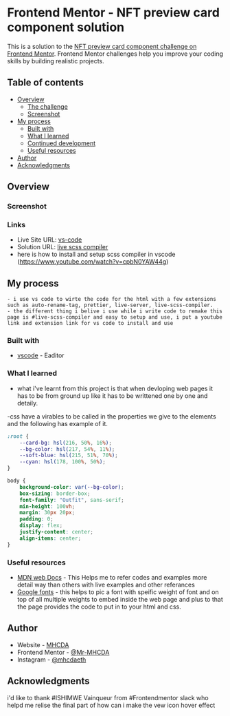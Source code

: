 # Frontend Mentor - NFT preview card component solution

This is a solution to the [NFT preview card component challenge on Frontend Mentor](https://www.frontendmentor.io/challenges/nft-preview-card-component-SbdUL_w0U). Frontend Mentor challenges help you improve your coding skills by building realistic projects. 

## Table of contents

- [Overview](#overview)
  - [The challenge](#the-challenge)
  - [Screenshot](#screenshot)
- [My process](#my-process)
  - [Built with](#built-with)
  - [What I learned](#what-i-learned)
  - [Continued development](#continued-development)
  - [Useful resources](#useful-resources)
- [Author](#author)
- [Acknowledgments](#acknowledgments)


## Overview

### Screenshot

[](screenshot/screenshot.png)

### Links

- Live Site URL: [vs-code](https://code.visualstudio.com/)
- Solution URL: [live scss compiler](https://marketplace.visualstudio.com/items?itemName=ritwickdey.live-sass)
- here is how to install and setup scss compiler in vscode (https://www.youtube.com/watch?v=cpbN0YAW44g)

## My process

    - i use vs code to wirte the code for the html with a few extensions such as auto-rename-tag, prettier, live-server, live-scss-compiler.
    - the different thing i belive i use while i write code to remake this page is #live-scss-compiler and easy to setup and use, i put a youtube link and extension link for vs code to install and use

### Built with

- [vscode](https://code.visualstudio.com/) - Eaditor

### What I learned

- what i've learnt from this project is that when devloping web pages it has to be from ground up like it has to be writtened one by one and detaily.

-css have a virables to be called in the properties we give to the elements and the following has example  of it.


```css
:root {
    --card-bg: hsl(216, 50%, 16%);
    --bg-color: hsl(217, 54%, 11%);
    --soft-blue: hsl(215, 51%, 70%);
    --cyan: hsl(178, 100%, 50%);
}

body {
    background-color: var(--bg-color);
    box-sizing: border-box;
    font-family: "Outfit", sans-serif;
    min-height: 100vh;
    margin: 30px 20px;
    padding: 0;
    display: flex;
    justify-content: center;
    align-items: center;
}
```

### Useful resources

- [MDN web Docs](https://developer.mozilla.org/en-US/) - This Helps me to refer codes and examples more detail way than others with live examples and other referances
- [Google fonts](https://fonts.google.com/) - this helps to pic a font with speific weight of font and on top of all multiple weights to embed inside the web page and plus to that the page provides the code to put in to your html and css.

## Author

- Website - [MHCDA](https://t.me/mhcdaeth)
- Frontend Mentor - [@Mr-MHCDA](https://www.frontendmentor.io/profile/Mr-MHCDA)
- Instagram - [@mhcdaeth](https://www.instagram.com/mhcdaeth)

## Acknowledgments

i'd like to thank #ISHIMWE Vainqueur from #Frontendmentor slack who helpd me relise the final part of how can i make the vew icon hover effect
